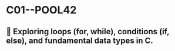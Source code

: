 # C01--POOL42
## 🔄 Exploring loops (for, while), conditions (if, else), and fundamental data types in C.